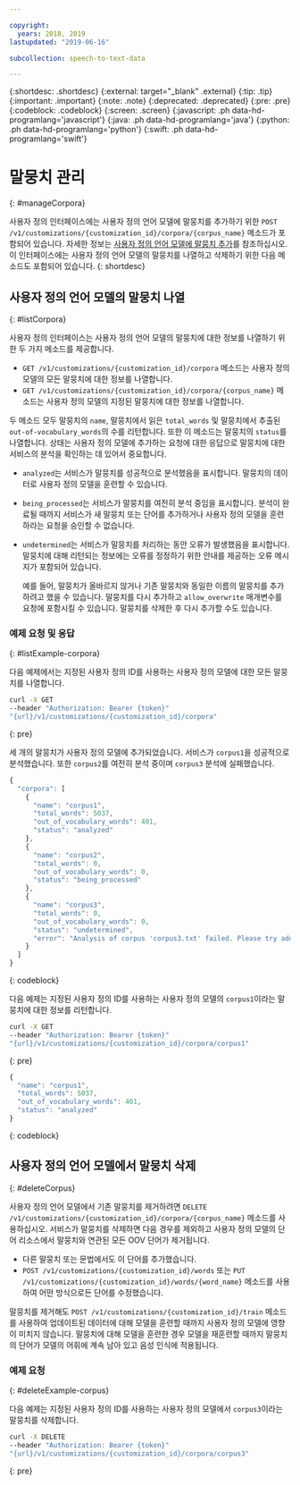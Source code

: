 ```yaml
---

copyright:
  years: 2018, 2019
lastupdated: "2019-06-16"

subcollection: speech-to-text-data

---
```


{:shortdesc: .shortdesc}
{:external: target="_blank" .external}
{:tip: .tip}
{:important: .important}
{:note: .note}
{:deprecated: .deprecated}
{:pre: .pre}
{:codeblock: .codeblock}
{:screen: .screen}
{:javascript: .ph data-hd-programlang='javascript'}
{:java: .ph data-hd-programlang='java'}
{:python: .ph data-hd-programlang='python'}
{:swift: .ph data-hd-programlang='swift'}

# 말뭉치 관리
{: #manageCorpora}

사용자 정의 인터페이스에는 사용자 정의 언어 모델에 말뭉치를 추가하기 위한 `POST /v1/customizations/{customization_id}/corpora/{corpus_name}` 메소드가 포함되어 있습니다. 자세한 정보는 [사용자 정의 언어 모델에 말뭉치 추가](/docs/services/speech-to-text-data?topic=speech-to-text-data-languageCreate#addCorpus)를 참조하십시오. 이 인터페이스에는 사용자 정의 언어 모델의 말뭉치를 나열하고 삭제하기 위한 다음 메소드도 포함되어 있습니다.
{: shortdesc}

## 사용자 정의 언어 모델의 말뭉치 나열
{: #listCorpora}

사용자 정의 인터페이스는 사용자 정의 언어 모델의 말뭉치에 대한 정보를 나열하기 위한 두 가지 메소드를 제공합니다.

-   `GET /v1/customizations/{customization_id}/corpora` 메소드는 사용자 정의 모델의 모든 말뭉치에 대한 정보를 나열합니다.
-   `GET /v1/customizations/{customization_id}/corpora/{corpus_name}` 메소드는 사용자 정의 모델의 지정된 말뭉치에 대한 정보를 나열합니다.

두 메소드 모두 말뭉치의 `name`, 말뭉치에서 읽은 `total_words` 및 말뭉치에서 추출된 `out-of-vocabulary_words`의 수를 리턴합니다. 또한 이 메소드는 말뭉치의 `status`를 나열합니다. 상태는 사용자 정의 모델에 추가하는 요청에 대한 응답으로 말뭉치에 대한 서비스의 분석을 확인하는 데 있어서 중요합니다.

-   `analyzed`는 서비스가 말뭉치를 성공적으로 분석했음을 표시합니다. 말뭉치의 데이터로 사용자 정의 모델을 훈련할 수 있습니다.
-   `being_processed`는 서비스가 말뭉치를 여전히 분석 중임을 표시합니다. 분석이 완료될 때까지 서비스가 새 말뭉치 또는 단어를 추가하거나 사용자 정의 모델을 훈련하라는 요청을 승인할 수 없습니다.
-   `undetermined`는 서비스가 말뭉치를 처리하는 동안 오류가 발생했음을 표시합니다. 말뭉치에 대해 리턴되는 정보에는 오류를 정정하기 위한 안내를 제공하는 오류 메시지가 포함되어 있습니다.

    예를 들어, 말뭉치가 올바르지 않거나 기존 말뭉치와 동일한 이름의 말뭉치를 추가하려고 했을 수 있습니다. 말뭉치를 다시 추가하고 `allow_overwrite` 매개변수를 요청에 포함시킬 수 있습니다. 말뭉치를 삭제한 후 다시 추가할 수도 있습니다.

### 예제 요청 및 응답
{: #listExample-corpora}

다음 예제에서는 지정된 사용자 정의 ID를 사용하는 사용자 정의 모델에 대한 모든 말뭉치를 나열합니다.

```bash
curl -X GET
--header "Authorization: Bearer {token}"
"{url}/v1/customizations/{customization_id}/corpora"
```
{: pre}

세 개의 말뭉치가 사용자 정의 모델에 추가되었습니다. 서비스가 `corpus1`을 성공적으로 분석했습니다. 또한 `corpus2`를 여전히 분석 중이며 `corpus3` 분석에 실패했습니다.

```javascript
{
  "corpora": [
    {
      "name": "corpus1",
      "total_words": 5037,
      "out_of_vocabulary_words": 401,
      "status": "analyzed"
    },
    {
      "name": "corpus2",
      "total_words": 0,
      "out_of_vocabulary_words": 0,
      "status": "being_processed"
    },
    {
      "name": "corpus3",
      "total_words": 0,
      "out_of_vocabulary_words": 0,
      "status": "undetermined",
      "error": "Analysis of corpus 'corpus3.txt' failed. Please try adding the corpus again by setting the 'allow_overwrite' flag to 'true'."
    }
  ]
}
```
{: codeblock}

다음 예제는 지정된 사용자 정의 ID를 사용하는 사용자 정의 모델의 `corpus1`이라는 말뭉치에 대한 정보를 리턴합니다.

```bash
curl -X GET
--header "Authorization: Bearer {token}"
"{url}/v1/customizations/{customization_id}/corpora/corpus1"
```
{: pre}

```javascript
{
  "name": "corpus1",
  "total_words": 5037,
  "out_of_vocabulary_words": 401,
  "status": "analyzed"
}
```
{: codeblock}

## 사용자 정의 언어 모델에서 말뭉치 삭제
{: #deleteCorpus}

사용자 정의 언어 모델에서 기존 말뭉치를 제거하려면 `DELETE /v1/customizations/{customization_id}/corpora/{corpus_name}` 메소드를 사용하십시오. 서비스가 말뭉치를 삭제하면 다음 경우를 제외하고 사용자 정의 모델의 단어 리소스에서 말뭉치와 연관된 모든 OOV 단어가 제거됩니다.

-   다른 말뭉치 또는 문법에서도 이 단어를 추가했습니다.
-   `POST /v1/customizations/{customization_id}/words` 또는 `PUT /v1/customizations/{customization_id}/words/{word_name}` 메소드를 사용하여 어떤 방식으로든 단어를 수정했습니다.

말뭉치를 제거해도 `POST /v1/customizations/{customization_id}/train` 메소드를 사용하여 업데이트된 데이터에 대해 모델을 훈련할 때까지 사용자 정의 모델에 영향이 미치지 않습니다. 말뭉치에 대해 모델을 훈련한 경우 모델을 재훈련할 때까지 말뭉치의 단어가 모델의 어휘에 계속 남아 있고 음성 인식에 적용됩니다.

### 예제 요청
{: #deleteExample-corpus}

다음 예제는 지정된 사용자 정의 ID를 사용하는 사용자 정의 모델에서 `corpus3`이라는 말뭉치를 삭제합니다.

```bash
curl -X DELETE
--header "Authorization: Bearer {token}"
"{url}/v1/customizations/{customization_id}/corpora/corpus3"
```
{: pre}
